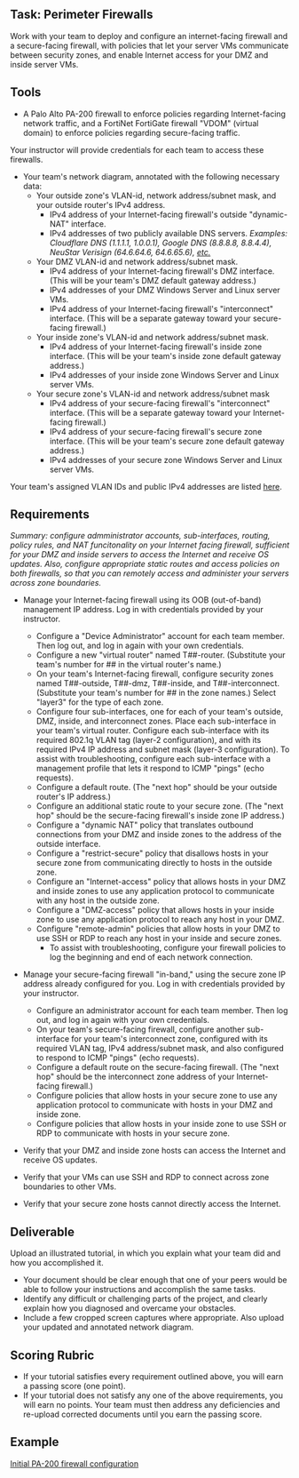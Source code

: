 ## Task: Perimeter Firewalls
Work with your team to deploy and configure an internet-facing firewall and a secure-facing firewall,
with policies that let your server VMs communicate between security zones,
and enable Internet access for your DMZ and inside server VMs.

## Tools
- A Palo Alto PA-200 firewall to enforce policies regarding Internet-facing network traffic,
and a FortiNet FortiGate firewall "VDOM" (virtual domain) to enforce policies regarding secure-facing traffic.

Your instructor will provide credentials for each team to access these firewalls.

- Your team's network diagram, annotated with the following necessary data:
  - Your outside zone's
VLAN-id, network address/subnet mask, and your outside router's IPv4 address.
    - IPv4 address of your Internet-facing firewall's outside "dynamic-NAT" interface.
    - IPv4 addresses of two publicly available DNS servers.
*Examples: Cloudflare DNS (1.1.1.1, 1.0.0.1), Google DNS (8.8.8.8, 8.8.4.4), NeuStar Verisign (64.6.64.6, 64.6.65.6),
<a href="https://www.allconnect.com/blog/best-free-dns-servers" target="_blank" ref="noopener">etc.</a>*
  - Your DMZ VLAN-id and network address/subnet mask.
    - IPv4 address of your Internet-facing firewall's DMZ interface. (This will be your team's DMZ default gateway address.)
    - IPv4 addresses of your DMZ Windows Server and Linux server VMs.
    - IPv4 address of your Internet-facing firewall's "interconnect" interface. (This will be a separate gateway toward your secure-facing firewall.)
  - Your inside zone's VLAN-id and network address/subnet mask.
    - IPv4 address of your Internet-facing firewall's inside zone interface. (This will be your team's inside zone default gateway address.)
    - IPv4 addresses of your inside zone Windows Server and Linux server VMs.
  - Your secure zone's VLAN-id and network address/subnet mask
    - IPv4 address of your secure-facing firewall's "interconnect" interface. (This will be a separate gateway toward your Internet-facing firewall.)
    - IPv4 address of your secure-facing firewall's secure zone interface. (This will be your team's secure zone default gateway address.)
    - IPv4 addresses of your secure zone Windows Server and Linux server VMs.

Your team's assigned VLAN IDs and public IPv4 addresses are listed
<a href="https://byui-cit.atlassian.net/wiki/spaces/CDI/pages/28049411" target="_blank" ref="noopener">here</a>.

## Requirements
*Summary: configure admministrator accounts, sub-interfaces, routing, policy rules, and NAT funcitonality on your Internet facing firewall,
sufficient for your DMZ and inside servers to access the Internet and receive OS updates.
Also, configure appropriate static routes and access policies on both firewalls,
so that you can remotely access and administer your servers across zone boundaries.*

- Manage your Internet-facing firewall using its OOB (out-of-band) management IP address. Log in with credentials provided by your instructor.
  - Configure a "Device Administrator" account for each team member. Then log out, and log in again with your own credentials.
  - Configure a new "virtual router" named T##-router. (Substitute your team's number for ## in the virtual router's name.)
  - On your team's Internet-facing firewall, configure security zones named T##-outside, T##-dmz, T##-inside, and T##-interconnect. (Substitute your team's number for ## in the zone names.) Select "layer3" for the type of each zone.
  - Configure four sub-interfaces, one for each of your team's outside, DMZ, inside, and interconnect zones.
Place each sub-interface in your team's virtual router.
Configure each sub-interface with its required 802.1q VLAN tag (layer-2 configuration),
and with its required IPv4 IP address and subnet mask (layer-3 configuration).
To assist with troubleshooting, configure each sub-interface with a management profile that lets it respond to ICMP "pings" (echo requests).
  - Configure a default route. (The "next hop" should be your outside router's IP address.)
  - Configure an additional static route to your secure zone. (The "next hop" should be the secure-facing firewall's inside zone IP address.)
  - Configure a "dynamic NAT" policy that translates outbound connections from your DMZ and inside zones
to the address of the outside interface.
  - Configure a "restrict-secure" policy that disallows hosts in your secure zone from communicating directly to hosts in the outside zone.
  - Configure an "Internet-access" policy that allows hosts in your DMZ and inside zones to use any application protocol
to communicate with any host in the outside zone.
  - Configure a "DMZ-access" policy that allows hosts in your inside zone to use any application protocol to reach any host in your DMZ.
  - Configure "remote-admin" policies that allow hosts in your DMZ to use SSH or RDP to reach any host in your inside and secure zones.
    - To assist with troubleshooting, configure your firewall policies to log the beginning and end of each network connection.

- Manage your secure-facing firewall "in-band," using the secure zone IP address already configured for you.
Log in with credentials provided by your instructor.
  - Configure an administrator account for each team member. Then log out, and log in again with your own credentials.
  - On your team's secure-facing firewall, configure another sub-interface for your team's interconnect zone,
configured with its required VLAN tag, IPv4 address/subnet mask, and also configured to respond to ICMP "pings" (echo requests).
  - Configure a default route on the secure-facing firewall. (The "next hop" should be the interconnect zone address of your Internet-facing firewall.)
  - Configure policies that allow hosts in your secure zone to use any application protocol to communicate with hosts in your DMZ and inside zone.
  - Configure policies that allow hosts in your inside zone to use SSH or RDP to communicate with hosts in your secure zone.
- Verify that your DMZ and inside zone hosts can access the Internet and receive OS updates.
- Verify that your VMs can use SSH and RDP to connect across zone boundaries to other VMs.
- Verify that your secure zone hosts cannot directly access the Internet.

## Deliverable
Upload an illustrated tutorial, in which you explain what your team did and how you accomplished it.
- Your document should be clear enough that one of your peers would be able to follow your instructions and accomplish the same tasks.
- Identify any difficult or challenging parts of the project, and clearly explain how you diagnosed and overcame your obstacles.
- Include a few cropped screen captures where appropriate.
Also upload your updated and annotated network diagram.

## Scoring Rubric
- If your tutorial satisfies every requirement outlined above, you will earn a passing score (one point).
- If your tutorial does not satisfy any one of the above requirements, you will earn no points.
Your team must then address any deficiencies and re-upload corrected documents until you earn the passing score.

## Example
<a href="https://byui-cit.atlassian.net/wiki/spaces/CDI/pages/30539777" target="_blank" ref="noopener">Initial PA-200 firewall configuration</a>
